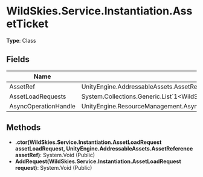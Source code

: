 ﻿# WildSkies.Service.Instantiation.AssetTicket

**Type**: Class

## Fields

| Name | Type | Access |
|------|------|--------|
| AssetRef | UnityEngine.AddressableAssets.AssetReference | Public |
| AssetLoadRequests | System.Collections.Generic.List`1<WildSkies.Service.Instantiation.AssetLoadRequest> | Public |
| AsyncOperationHandle | UnityEngine.ResourceManagement.AsyncOperations.AsyncOperationHandle | Public |

## Methods

- **.ctor(WildSkies.Service.Instantiation.AssetLoadRequest assetLoadRequest, UnityEngine.AddressableAssets.AssetReference assetRef)**: System.Void (Public)
- **AddRequest(WildSkies.Service.Instantiation.AssetLoadRequest request)**: System.Void (Public)

